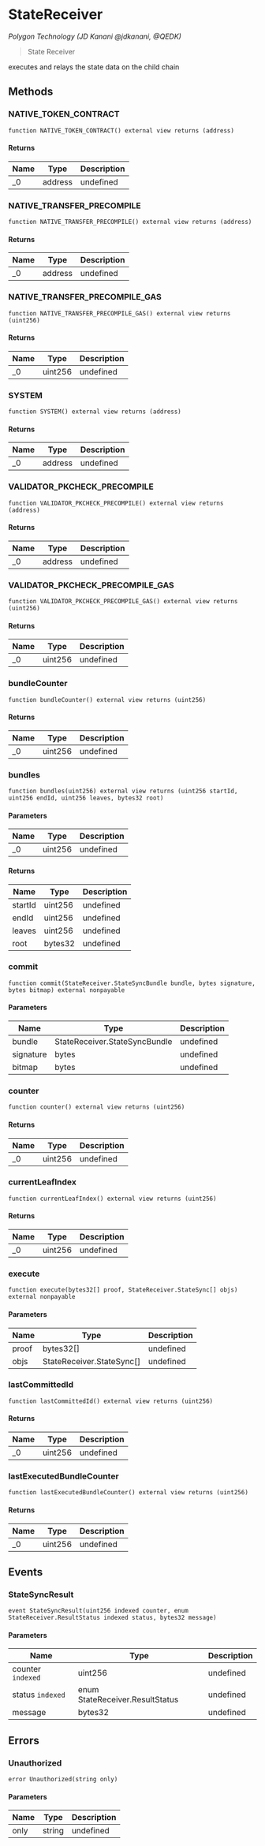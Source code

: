# StateReceiver

*Polygon Technology (JD Kanani @jdkanani, @QEDK)*

> State Receiver

executes and relays the state data on the child chain



## Methods

### NATIVE_TOKEN_CONTRACT

```solidity
function NATIVE_TOKEN_CONTRACT() external view returns (address)
```






#### Returns

| Name | Type | Description |
|---|---|---|
| _0 | address | undefined |

### NATIVE_TRANSFER_PRECOMPILE

```solidity
function NATIVE_TRANSFER_PRECOMPILE() external view returns (address)
```






#### Returns

| Name | Type | Description |
|---|---|---|
| _0 | address | undefined |

### NATIVE_TRANSFER_PRECOMPILE_GAS

```solidity
function NATIVE_TRANSFER_PRECOMPILE_GAS() external view returns (uint256)
```






#### Returns

| Name | Type | Description |
|---|---|---|
| _0 | uint256 | undefined |

### SYSTEM

```solidity
function SYSTEM() external view returns (address)
```






#### Returns

| Name | Type | Description |
|---|---|---|
| _0 | address | undefined |

### VALIDATOR_PKCHECK_PRECOMPILE

```solidity
function VALIDATOR_PKCHECK_PRECOMPILE() external view returns (address)
```






#### Returns

| Name | Type | Description |
|---|---|---|
| _0 | address | undefined |

### VALIDATOR_PKCHECK_PRECOMPILE_GAS

```solidity
function VALIDATOR_PKCHECK_PRECOMPILE_GAS() external view returns (uint256)
```






#### Returns

| Name | Type | Description |
|---|---|---|
| _0 | uint256 | undefined |

### bundleCounter

```solidity
function bundleCounter() external view returns (uint256)
```






#### Returns

| Name | Type | Description |
|---|---|---|
| _0 | uint256 | undefined |

### bundles

```solidity
function bundles(uint256) external view returns (uint256 startId, uint256 endId, uint256 leaves, bytes32 root)
```





#### Parameters

| Name | Type | Description |
|---|---|---|
| _0 | uint256 | undefined |

#### Returns

| Name | Type | Description |
|---|---|---|
| startId | uint256 | undefined |
| endId | uint256 | undefined |
| leaves | uint256 | undefined |
| root | bytes32 | undefined |

### commit

```solidity
function commit(StateReceiver.StateSyncBundle bundle, bytes signature, bytes bitmap) external nonpayable
```





#### Parameters

| Name | Type | Description |
|---|---|---|
| bundle | StateReceiver.StateSyncBundle | undefined |
| signature | bytes | undefined |
| bitmap | bytes | undefined |

### counter

```solidity
function counter() external view returns (uint256)
```






#### Returns

| Name | Type | Description |
|---|---|---|
| _0 | uint256 | undefined |

### currentLeafIndex

```solidity
function currentLeafIndex() external view returns (uint256)
```






#### Returns

| Name | Type | Description |
|---|---|---|
| _0 | uint256 | undefined |

### execute

```solidity
function execute(bytes32[] proof, StateReceiver.StateSync[] objs) external nonpayable
```





#### Parameters

| Name | Type | Description |
|---|---|---|
| proof | bytes32[] | undefined |
| objs | StateReceiver.StateSync[] | undefined |

### lastCommittedId

```solidity
function lastCommittedId() external view returns (uint256)
```






#### Returns

| Name | Type | Description |
|---|---|---|
| _0 | uint256 | undefined |

### lastExecutedBundleCounter

```solidity
function lastExecutedBundleCounter() external view returns (uint256)
```






#### Returns

| Name | Type | Description |
|---|---|---|
| _0 | uint256 | undefined |



## Events

### StateSyncResult

```solidity
event StateSyncResult(uint256 indexed counter, enum StateReceiver.ResultStatus indexed status, bytes32 message)
```





#### Parameters

| Name | Type | Description |
|---|---|---|
| counter `indexed` | uint256 | undefined |
| status `indexed` | enum StateReceiver.ResultStatus | undefined |
| message  | bytes32 | undefined |



## Errors

### Unauthorized

```solidity
error Unauthorized(string only)
```





#### Parameters

| Name | Type | Description |
|---|---|---|
| only | string | undefined |


